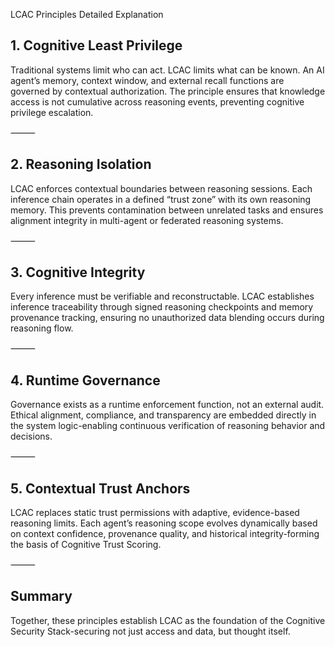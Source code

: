 LCAC Principles Detailed Explanation


## 1. Cognitive Least Privilege

Traditional systems limit who can act. LCAC limits what can be known.
An AI agent’s memory, context window, and external recall functions are governed by contextual authorization. The principle ensures that knowledge access is not cumulative across reasoning events,  preventing cognitive privilege escalation.

⸻

## 2. Reasoning Isolation

LCAC enforces contextual boundaries between reasoning sessions.
Each inference chain operates in a defined “trust zone” with its own reasoning memory. This prevents contamination between unrelated tasks and ensures alignment integrity in multi-agent or federated reasoning systems.

⸻

## 3. Cognitive Integrity

Every inference must be verifiable and reconstructable.
LCAC establishes inference traceability through signed reasoning checkpoints and memory provenance tracking, ensuring no unauthorized data blending occurs during reasoning flow.

⸻

## 4. Runtime Governance

Governance exists as a runtime enforcement function, not an external audit.
Ethical alignment, compliance, and transparency are embedded directly in the system logic-enabling continuous verification of reasoning behavior and decisions.

⸻

## 5. Contextual Trust Anchors

LCAC replaces static trust permissions with adaptive, evidence-based reasoning limits.
Each agent’s reasoning scope evolves dynamically based on context confidence, provenance quality, and historical integrity-forming the basis of Cognitive Trust Scoring.

⸻

## Summary

Together, these principles establish LCAC as the foundation of the Cognitive Security Stack-securing not just access and data, but thought itself.
